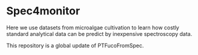 # Spec4monitor
Here we use datasets from microalgae cultivation to learn how costly standard analytical data can be predict by inexpensive spectroscopy data.

This repository is a global update of PTFucoFromSpec.
